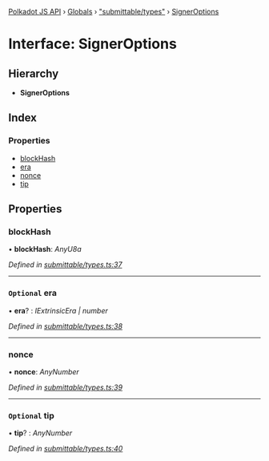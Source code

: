[Polkadot JS API](../README.md) › [Globals](../globals.md) › ["submittable/types"](../modules/_submittable_types_.md) › [SignerOptions](_submittable_types_.signeroptions.md)

# Interface: SignerOptions

## Hierarchy

* **SignerOptions**

## Index

### Properties

* [blockHash](_submittable_types_.signeroptions.md#blockhash)
* [era](_submittable_types_.signeroptions.md#optional-era)
* [nonce](_submittable_types_.signeroptions.md#nonce)
* [tip](_submittable_types_.signeroptions.md#optional-tip)

## Properties

###  blockHash

• **blockHash**: *AnyU8a*

*Defined in [submittable/types.ts:37](https://github.com/polkadot-js/api/blob/e601ae27a1/packages/api/src/submittable/types.ts#L37)*

___

### `Optional` era

• **era**? : *IExtrinsicEra | number*

*Defined in [submittable/types.ts:38](https://github.com/polkadot-js/api/blob/e601ae27a1/packages/api/src/submittable/types.ts#L38)*

___

###  nonce

• **nonce**: *AnyNumber*

*Defined in [submittable/types.ts:39](https://github.com/polkadot-js/api/blob/e601ae27a1/packages/api/src/submittable/types.ts#L39)*

___

### `Optional` tip

• **tip**? : *AnyNumber*

*Defined in [submittable/types.ts:40](https://github.com/polkadot-js/api/blob/e601ae27a1/packages/api/src/submittable/types.ts#L40)*
